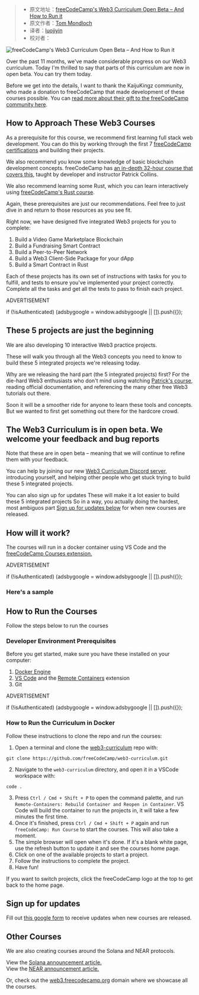> - 原文地址：[freeCodeCamp's Web3 Curriculum Open Beta – And How to Run it](https://www.freecodecamp.org/news/web3-curriculum-open-beta/)
> - 原文作者：[Tom Mondloch](https://www.freecodecamp.org/news/author/tom-m/)
> - 译者：[luojiyin](https://github.com/luojiyin1987)
> - 校对者：

![freeCodeCamp's Web3 Curriculum Open Beta – And How to Run it](https://www.freecodecamp.org/news/content/images/size/w2000/2022/09/thomas-habr-wprOCzLIEYI-unsplash.jpg)

Over the past 11 months, we've made considerable progress on our Web3 curriculum. Today I'm thrilled to say that parts of this curriculum are now in open beta. You can try them today.

Before we get into the details, I want to thank the KaijuKingz community, who made a donation to freeCodeCamp that made development of these courses possible. You can [read more about their gift to the freeCodeCamp community here](https://www.freecodecamp.org/news/carbon-neutral-web3-curriculum-plans/).

## How to Approach These Web3 Courses

As a prerequisite for this course, we recommend first learning full stack web development. You can do this by working through the first 7 [freeCodeCamp certifications](https://www.freecodecamp.org/learn/) and building their projects.

We also recommend you know some knowledge of basic blockchain development concepts. freeCodeCamp has [an in-depth 32-hour course that covers this](https://www.freecodecamp.org/news/learn-blockchain-solidity-full-stack-javascript-development/), taught by developer and instructor Patrick Collins.

We also recommend learning some Rust, which you can learn interactively using [freeCodeCamp's Rust course](https://www.freecodecamp.org/news/rust-in-replit/).

Again, these prerequisites are just our recommendations. Feel free to just dive in and return to those resources as you see fit.

Right now, we have designed five integrated Web3 projects for you to complete:

1. Build a Video Game Marketplace Blockchain
2. Build a Fundraising Smart Contract
3. Build a Peer-to-Peer Network
4. Build a Web3 Client-Side Package for your dApp
5. Build a Smart Contract in Rust

Each of these projects has its own set of instructions with tasks for you to fulfill, and tests to ensure you've implemented your project correctly. Complete all the tasks and get all the tests to pass to finish each project.

ADVERTISEMENT

if (!isAuthenticated) (adsbygoogle = window.adsbygoogle || \[\]).push({});

## These 5 projects are just the beginning

We are also developing 10 interactive Web3 practice projects.

These will walk you through all the Web3 concepts you need to know to build these 5 integrated projects we're releasing today.

Why are we releasing the hard part (the 5 integrated projects) first? For the die-hard Web3 enthusiasts who don't mind using watching [Patrick's course](https://www.freecodecamp.org/news/learn-blockchain-solidity-full-stack-javascript-development/), reading official documentation, and referencing the many other free Web3 tutorials out there.

Soon it will be a smoother ride for anyone to learn these tools and concepts. But we wanted to first get something out there for the hardcore crowd.

## The Web3 Curriculum is in open beta. We welcome your feedback and bug reports

Note that these are in open beta – meaning that we will continue to refine them with your feedback.

You can help by joining our new [Web3 Curriculum Discord server](https://discord.gg/9KngwWzvd4), introducing yourself, and helping other people who get stuck trying to build these 5 integrated projects.

You can also sign up for updates These will make it a lot easier to build these 5 integrated projects So in a way, you actually doing the hardest, most ambiguos part [Sign up for updates below](#sign-up) for when new courses are released.

## How will it work?

The courses will run in a docker container using VS Code and the [freeCodeCamp Courses extension.](https://marketplace.visualstudio.com/items?itemName=freeCodeCamp.freecodecamp-courses)

ADVERTISEMENT

if (!isAuthenticated) (adsbygoogle = window.adsbygoogle || \[\]).push({});

### Here's a sample

## How to Run the Courses

Follow the steps below to run the courses

### Developer Environment Prerequisites

Before you get started, make sure you have these installed on your computer:

1. [Docker Engine](https://docs.docker.com/engine/)
2. [VS Code](https://code.visualstudio.com/download) and the [Remote Containers](https://marketplace.visualstudio.com/items?itemName=ms-vscode-remote.remote-containers) extension
3. Git

ADVERTISEMENT

if (!isAuthenticated) (adsbygoogle = window.adsbygoogle || \[\]).push({});

### How to Run the Curriculum in Docker

Follow these instructions to clone the repo and run the courses:

1. Open a terminal and clone the [web3-curriculum](https://github.com/freeCodeCamp/web3-curriculum) repo with:

```console
git clone https://github.com/freeCodeCamp/web3-curriculum.git
```

2. Navigate to the `web3-curriculum` directory, and open it in a VSCode workspace with:

```console
code .
```

3. Press `Ctrl / Cmd + Shift + P` to open the command palette, and run `Remote-Containers: Rebuild Container and Reopen in Container`. VS Code will build the container to run the projects in, it will take a few minutes the first time.
4. Once it's finished, press `Ctrl / Cmd + Shift + P` again and run `freeCodeCamp: Run Course` to start the courses. This will also take a moment.
5. The simple browser will open when it's done. If it's a blank white page, use the refresh button to update it and see the courses home page.
6. Click on one of the available projects to start a project.
7. Follow the instructions to complete the project.
8. Have fun!

If you want to switch projects, click the freeCodeCamp logo at the top to get back to the home page.

## Sign up for updates

Fill out [this google form](https://docs.google.com/forms/d/e/1FAIpQLSdaKRd34e36eGVA7ne1g1x3kLPjTbLF0YoNqLWH6L7P2AmpxA/viewform?usp=sf_link) to receive updates when new courses are released.

## Other Courses

We are also creating courses around the Solana and NEAR protocols.

View the [Solana announcement article.](https://www.freecodecamp.org/news/solana-curriculum/)  
View the [NEAR announcement article.](https://www.freecodecamp.org/news/near-curriculum/)

Or, check out the [web3.freecodecamp.org](https://web3.freecodecamp.org/) domain where we showcase all the courses.
